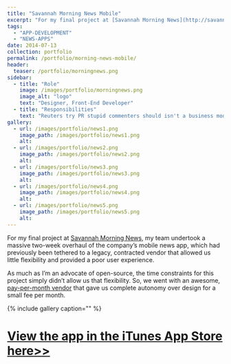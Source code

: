 ```yaml
---
title: "Savannah Morning News Mobile"
excerpt: "For my final project at [Savannah Morning News](http://savannahnow.com/), my team undertook a massive two-week"
tags: 
  - "APP-DEVELOPMENT"
  - "NEWS-APPS"
date: 2014-07-13
collection: portfolio
permalink: /portfolio/morning-news-mobile/
header:
  teaser: /portfolio/morningnews.png
sidebar:
  - title: "Role"
    image: /images/portfolio/morningnews.png
    image_alt: "logo"
    text: "Designer, Front-End Developer"
  - title: "Responsibilities"
    text: "Reuters try PR stupid commenters should isn't a business model"
gallery:
  - url: /images/portfolio/news1.png
    image_path: /images/portfolio/news1.png
    alt:
  - url: /images/portfolio/news2.png
    image_path: /images/portfolio/news2.png
    alt:
  - url: /images/portfolio/news3.png
    image_path: /images/portfolio/news3.png
    alt:
  - url: /images/portfolio/news4.png
    image_path: /images/portfolio/news4.png
    alt:
  - url: /images/portfolio/news5.png
    image_path: /images/portfolio/news5.png
    alt:
---
```

For my final project at [Savannah Morning News](http://savannahnow.com/), my team undertook a massive two-week overhaul of the company’s mobile news app, which had previously been tethered to a legacy, contracted vendor that allowed us little flexibility and provided a poor user experience.

As much as I’m an advocate of open-source, the time constraints for this project simply didn’t allow us that flexibility. So, we went with an awesome, [pay-per-month vendor](http://shoutem.com/) that gave us complete autonomy over design for a small fee per month.

{% include gallery caption="" %}

# [View the app in the iTunes App Store here>>](https://itunes.apple.com/us/app/savannah-morning-news-mobile/id567502052?mt=8)
